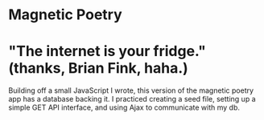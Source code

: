 # Magnetic Poetry

# "The internet is your fridge." (thanks, Brian Fink, haha.)

Building off a small JavaScript I wrote, this version of the magnetic poetry
app has a database backing it. I practiced creating a seed file, setting up
a simple GET API interface, and using Ajax to communicate with my db.
